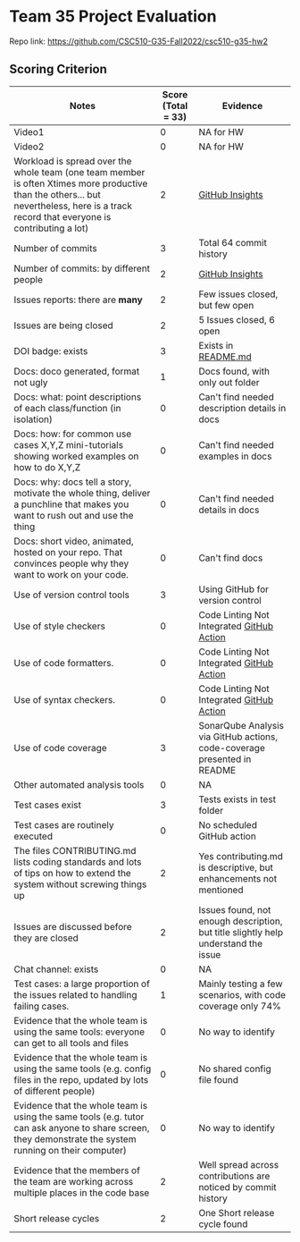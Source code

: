 # Team 35 Project Evaluation

Repo link: https://github.com/CSC510-G35-Fall2022/csc510-g35-hw2

## Scoring Criterion

|Notes|Score (Total = 33)|Evidence|
|-----|----------|--------|
|Video1|0|NA for HW|
|Video2|0|NA for HW|
|Workload is spread over the whole team (one team member is often Xtimes more productive than the others... but nevertheless, here is a track record that everyone is contributing a lot)|2|[GitHub Insights](https://github.com/CSC510-G35-Fall2022/csc510-g35-hw2/graphs/contributors)|
|Number of commits|3|Total 64 commit history|
|Number of commits: by different people|2|[GitHub Insights](https://github.com/CSC510-G35-Fall2022/csc510-g35-hw2/graphs/contributors)|
|Issues reports: there are **many**|2|Few issues closed, but few open|
|Issues are being closed|2|5 Issues closed, 6 open|
|DOI badge: exists|3|Exists in [README.md](https://github.com/CSC510-G35-Fall2022/csc510-g35-hw2/blob/main/README.md)|
|Docs: doco generated, format not ugly |1|Docs found, with only out folder|
|Docs: what: point descriptions of each class/function (in isolation) |0|Can't find needed description details in docs|
|Docs: how: for common use cases X,Y,Z mini-tutorials showing worked examples on how to do X,Y,Z|0|Can't find needed examples in docs|
|Docs: why: docs tell a story, motivate the whole thing, deliver a punchline that makes you want to rush out and use the thing|0|Can't find needed details in docs|
|Docs: short video, animated, hosted on your repo. That convinces people why they want to work on your code.|0|Can't find docs|
|Use of version control tools|3|Using GitHub for version control|
|Use of style checkers |0|Code Linting Not Integrated [GitHub Action](https://github.com/CSC510-G35-Fall2022/csc510-g35-hw2/actions)|
|Use of code formatters. |0|Code Linting Not Integrated [GitHub Action](https://github.com/CSC510-G35-Fall2022/csc510-g35-hw2/actions)|
|Use of syntax checkers. |0|Code Linting Not Integrated [GitHub Action](https://github.com/CSC510-G35-Fall2022/csc510-g35-hw2/actions)|
|Use of code coverage |3|SonarQube Analysis via GitHub actions, code-coverage presented in README|
|Other automated analysis tools|0|NA|
|Test cases exist|3|Tests exists in test folder|
|Test cases are routinely executed|0|No scheduled GitHub action|
|The files CONTRIBUTING.md lists coding standards and lots of tips on how to extend the system without screwing things up|2|Yes contributing.md is descriptive, but enhancements not mentioned|
|Issues are discussed before they are closed|2|Issues found, not enough description, but title slightly help understand the issue|
|Chat channel: exists|0|NA|
|Test cases: a large proportion of the issues related to handling failing cases.|1|Mainly testing a few scenarios, with code coverage only 74%|
|Evidence that the whole team is using the same tools: everyone can get to all tools and files|0|No way to identify|
|Evidence that the whole team is using the same tools (e.g. config files in the repo, updated by lots of different people)|0|No shared config file found|
|Evidence that the whole team is using the same tools (e.g. tutor can ask anyone to share screen, they demonstrate the system running on their computer)|0|No way to identify|
|Evidence that the members of the team are working across multiple places in the code base|2|Well spread across contributions are noticed by commit history|
|Short release cycles |2|One Short release cycle found|
